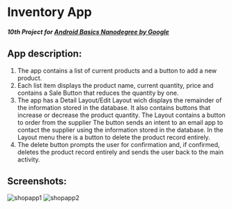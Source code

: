# Inventory App

##### 10th Project for [Android Basics Nanodegree by Google](https://www.udacity.com/course/android-basics-nanodegree-by-google--nd803)

## App description:
1. The app contains a list of current products and a button to add a new product.
2. Each list item displays the product name, current quantity, price and contains a Sale Button that reduces the quantity by one.
3. The app has a Detail Layout/Edit Layout wich displays the remainder of the information stored in the database.
It also contains buttons that increase or decrease the product quantity.
The Layout contains a button to order from the supplier 
The button sends an intent to an email app to contact the supplier using the information stored in the database.
In the Layout menu there is a button to delete the product record entirely.
4. The delete button prompts the user for confirmation and, if confirmed, deletes the product
record entirely and sends the user back to the main activity.

## Screenshots:
![shopapp1](https://user-images.githubusercontent.com/25595009/28326333-c5fb4f82-6be0-11e7-899d-c18cfa2f76be.jpg)
![shopapp2](https://user-images.githubusercontent.com/25595009/28326494-35482662-6be1-11e7-9097-8b935270f65d.jpg)
